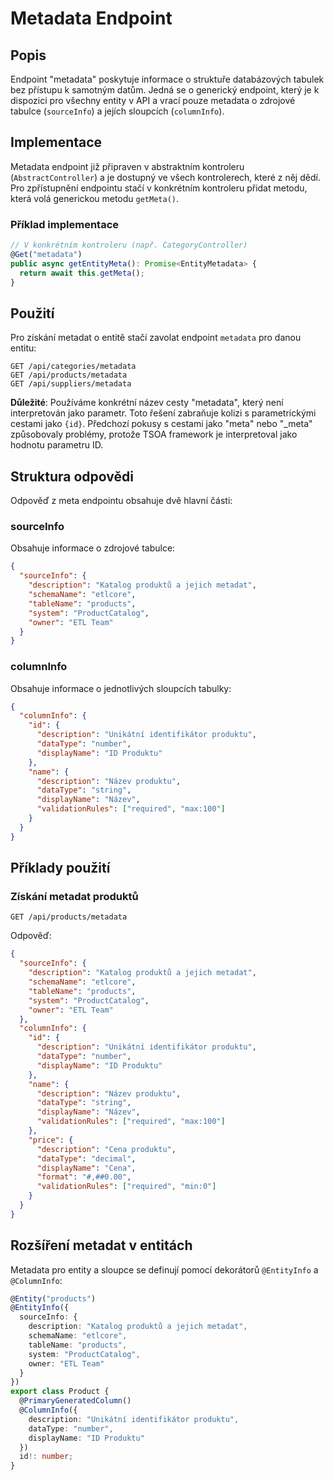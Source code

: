 # Metadata Endpoint

## Popis

Endpoint "metadata" poskytuje informace o struktuře databázových tabulek bez přístupu k samotným datům. Jedná se o generický endpoint, který je k dispozici pro všechny entity v API a vrací pouze metadata o zdrojové tabulce (`sourceInfo`) a jejích sloupcích (`columnInfo`).

## Implementace

Metadata endpoint již připraven v abstraktním kontroleru (`AbstractController`) a je dostupný ve všech kontrolerech, které z něj dědí. Pro zpřístupnění endpointu stačí v konkrétním kontroleru přidat metodu, která volá generickou metodu `getMeta()`.

### Příklad implementace

```typescript
// V konkrétním kontroleru (např. CategoryController)
@Get("metadata")
public async getEntityMeta(): Promise<EntityMetadata> {
  return await this.getMeta();
}
```

## Použití

Pro získání metadat o entitě stačí zavolat endpoint `metadata` pro danou entitu:

```
GET /api/categories/metadata
GET /api/products/metadata
GET /api/suppliers/metadata
```

**Důležité**: Používáme konkrétní název cesty "metadata", který není interpretován jako parametr. Toto řešení zabraňuje kolizi s parametrickými cestami jako `{id}`. Předchozí pokusy s cestami jako "meta" nebo "_meta" způsobovaly problémy, protože TSOA framework je interpretoval jako hodnotu parametru ID.

## Struktura odpovědi

Odpověď z meta endpointu obsahuje dvě hlavní části:

### sourceInfo

Obsahuje informace o zdrojové tabulce:

```json
{
  "sourceInfo": {
    "description": "Katalog produktů a jejich metadat",
    "schemaName": "etlcore",
    "tableName": "products",
    "system": "ProductCatalog",
    "owner": "ETL Team"
  }
}
```

### columnInfo

Obsahuje informace o jednotlivých sloupcích tabulky:

```json
{
  "columnInfo": {
    "id": {
      "description": "Unikátní identifikátor produktu",
      "dataType": "number",
      "displayName": "ID Produktu"
    },
    "name": {
      "description": "Název produktu",
      "dataType": "string",
      "displayName": "Název",
      "validationRules": ["required", "max:100"]
    }
  }
}
```

## Příklady použití

### Získání metadat produktů

```
GET /api/products/metadata
```

Odpověď:

```json
{
  "sourceInfo": {
    "description": "Katalog produktů a jejich metadat",
    "schemaName": "etlcore",
    "tableName": "products",
    "system": "ProductCatalog",
    "owner": "ETL Team"
  },
  "columnInfo": {
    "id": {
      "description": "Unikátní identifikátor produktu",
      "dataType": "number",
      "displayName": "ID Produktu"
    },
    "name": {
      "description": "Název produktu",
      "dataType": "string",
      "displayName": "Název",
      "validationRules": ["required", "max:100"]
    },
    "price": {
      "description": "Cena produktu",
      "dataType": "decimal",
      "displayName": "Cena",
      "format": "#,##0.00",
      "validationRules": ["required", "min:0"]
    }
  }
}
```

## Rozšíření metadat v entitách

Metadata pro entity a sloupce se definují pomocí dekorátorů `@EntityInfo` a `@ColumnInfo`:

```typescript
@Entity("products")
@EntityInfo({
  sourceInfo: {
    description: "Katalog produktů a jejich metadat",
    schemaName: "etlcore",
    tableName: "products",
    system: "ProductCatalog",
    owner: "ETL Team"
  }
})
export class Product {
  @PrimaryGeneratedColumn()
  @ColumnInfo({
    description: "Unikátní identifikátor produktu",
    dataType: "number",
    displayName: "ID Produktu"
  })
  id!: number;
}